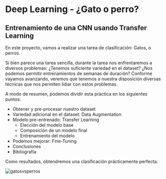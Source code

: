 # Deep Learning - ¿Gato o perro?
## Entrenamiento de una CNN usando Transfer Learning
En este proyecto, vamos a realizar una tarea de clasificación: Gatos, o perros.

Si bien parece una tarea sencilla, durante la tarea nos enfrentaremos a diversos problemas: ¿Tenemos suficiente variedad en el dataset? ¿Nos podemos permitir entrenamientos de semanas de duración?
Conforme vayamos avanzando, veremos que tenemos a nuestra disposición diversas técnicas que nos permiten lidiar con estos problemas.

A modo de resumen, podemos dividir esta práctica en los siguientes puntos:

   * Obtener y pre-procesar nuestro dataset
   * Variedad adicional en el dataset: Data Augmentation
   * Modelo pre-entrenado: Transfer Learning
      * Elección del modelo base
      * Composición de un modelo final
      * Entrenamiento del modelo
   * Podemos mejorar: Fine-Tuning
   * Conclusiones
   * Bibliografía


Como resultados, obtendremos una clasificación prácticamente perfecta.

![gatosvsperros](clasificacion.png)
